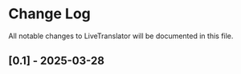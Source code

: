 # Change Log

All notable changes to LiveTranslator will be documented in this file.

## [0.1] - 2025-03-28
